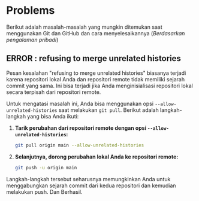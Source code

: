 # Problems
Berikut adalah masalah-masalah yang mungkin ditemukan saat menggunakan Git dan GitHub dan cara menyelesaikannya (_Berdasarkan pengalaman pribadi_)

## ERROR : refusing to merge unrelated histories
Pesan kesalahan "refusing to merge unrelated histories" biasanya terjadi karena repositori lokal Anda dan repositori remote tidak memiliki sejarah commit yang sama. Ini bisa terjadi jika Anda menginisialisasi repositori lokal secara terpisah dari repositori remote.

Untuk mengatasi masalah ini, Anda bisa menggunakan opsi `--allow-unrelated-histories` saat melakukan `git pull`. Berikut adalah langkah-langkah yang bisa Anda ikuti:

1. **Tarik perubahan dari repositori remote dengan opsi `--allow-unrelated-histories`:**
   ```sh
   git pull origin main --allow-unrelated-histories
   ```

2. **Selanjutnya, dorong perubahan lokal Anda ke repositori remote:**
   ```sh
   git push -u origin main
   ```

Langkah-langkah tersebut seharusnya memungkinkan Anda untuk menggabungkan sejarah commit dari kedua repositori dan kemudian melakukan push. Dan Berhasil.

